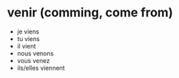 # venir (comming, come from)

- je viens
- tu viens
- il vient
- nous venons
- vous venez
- ils/elles viennent
